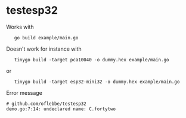# testesp32

Works with
```
   go build example/main.go
```


Doesn't work for instance with
```
   tinygo build -target pca10040 -o dummy.hex example/main.go
```
or 
```
   tinygo build -target esp32-mini32 -o dummy.hex example/main.go
```

Error message
```
# github.com/oflebbe/testesp32
demo.go:7:14: undeclared name: C.fortytwo
```

